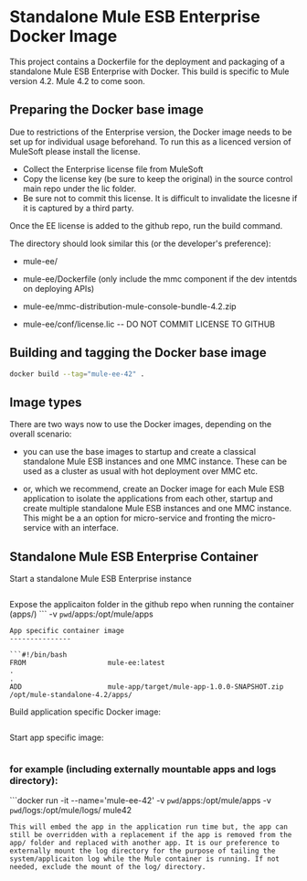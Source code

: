 Standalone Mule ESB Enterprise Docker Image
===============

This project contains a Dockerfile for the deployment and packaging of a standalone Mule ESB Enterprise with Docker.
This build is specific to Mule version 4.2.  Mule 4.2 to come soon. 

Preparing the Docker base image
---------------

Due to restrictions of the Enterprise version, the Docker image needs to be set up for individual usage beforehand. To run this as a licenced version of MuleSoft please install the license.
- Collect the Enterprise license file from MuleSoft
- Copy the license key (be sure to keep the original) in the source control main repo under the lic folder. 
- Be sure not to commit this license. It is difficult to invalidate the licesne if it is captured by a third party. 

Once the EE license is added to the github repo, run the build command.

The directory should look similar this (or the developer's preference):
* mule-ee/
* mule-ee/Dockerfile
(only include the mmc component if the dev intentds on deploying APIs)
* mule-ee/mmc-distribution-mule-console-bundle-4.2.zip

* mule-ee/conf/license.lic -- DO NOT COMMIT LICENSE TO GITHUB

Building and tagging the Docker base image
---------------

```bash
docker build --tag="mule-ee-42" .
```

Image types
---------------

There are two ways now to use the Docker images, depending on the overall scenario:

- you can use the base images to startup and create a classical standalone Mule ESB instances and one MMC instance. These can be used as a cluster as usual with hot deployment over MMC etc.

- or, which we recommend, create an Docker image for each Mule ESB application to isolate the applications from each other, startup and create multiple standalone Mule ESB instances and one MMC instance. This might be a an option for micro-service and fronting the micro-service with an interface. 

Standalone Mule ESB Enterprise Container
---------------

Start a standalone Mule ESB Enterprise instance

``` docker run -t -i --name='mule-ee-nodeX' mule-ee
```

Expose the applicaiton folder in the github repo when running the container (apps/)
``` -v `pwd`/apps:/opt/mule/apps
```
App specific container image
---------------

```#!/bin/bash
FROM                    mule-ee:latest
.
.
ADD                     mule-app/target/mule-app-1.0.0-SNAPSHOT.zip /opt/mule-standalone-4.2/apps/
```

Build application specific Docker image:

```docker build --tag="my-mule-app-image" .
```

Start app specific image:

```docker run -t -i --name='mule-app-node' my-mule-app-image
```
### for example (including externally mountable apps  and logs directory):
```docker run -it --name='mule-ee-42' -v `pwd`/apps:/opt/mule/apps -v `pwd`/logs:/opt/mule/logs/ mule42
```
This will embed the app in the application run time but, the app can still be overridden with a replacement if the app is removed from the app/ folder and replaced with another app. It is our preference to externally mount the log directory for the purpose of tailing the system/applicaiton log while the Mule container is running. If not needed, exclude the mount of the log/ directory.

